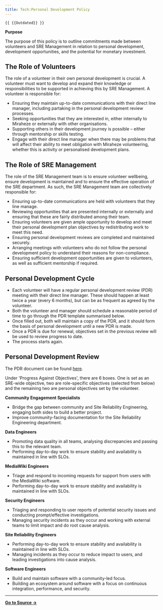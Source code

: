```yaml
---
title: Tech:Personal Development Policy
---
```


`{{ {{Outdated}} }}`

**Purpose**

The purpose of this policy is to outline commitments made between volunteers and SRE Management in relation to personal development, development opportunities, and the potential for monetary investment.

## The Role of Volunteers 

The role of a volunteer in their own personal development is crucial. A volunteer must want to develop and expand their knowledge or responsibilities to be supported in achieving this by SRE Management. A volunteer is responsible for:
* Ensuring they maintain up-to-date communications with their direct line manager, including partaking in the personal development review processes.
* Seeking opportunities that they are interested in, either internally to Miraheze or externally with other organisations.
* Supporting others in their development journey is possible – either through mentorship or skills testing.
* Engage with their direct line manager when there may be problems that will affect their ability to meet obligation with Miraheze volunteering, whether this is activity or personalised development plans.

## The Role of SRE Management 

The role of the SRE Management team is to ensure volunteer wellbeing, ensure development is maintained and to ensure the effective operation of the SRE department. As such, the SRE Management team are collectively responsible for:
* Ensuring up-to-date communications are held with volunteers that they line manage.
* Reviewing opportunities that are presented internally or externally and ensuring that these are fairly distributed among their team.
* Ensuring volunteers are given ample opportunity to develop and meet their personal development plan objectives by redistributing work to meet this need.
* Ensuring personal development reviews are completed and maintained securely.
* Arranging meetings with volunteers who do not follow the personal development policy to understand their reasons for non-compliance.
* Ensuring sufficient development opportunities are given to volunteers, as well as sufficient mentorship if required.

## Personal Development Cycle 

* Each volunteer will have a regular personal development review (PDR) meeting with their direct line manager. These should happen at least twice a year (every 6 months), but can be as frequent as agreed by the volunteer.
* Both the volunteer and manager should schedule a reasonable period of time to go through the PDR template summarised below.
* Once filled out, both will maintain a copy of the PDR, and it should form the basis of personal development until a new PDR is made.
* Once a PDR is due for renewal, objectives set in the previous review will be used to review progress to date.
* The process starts again.

## Personal Development Review 

The PDR document can be found [here](https://meta.miraheze.org/wiki/:File:Miraheze_Site_Reliability_Engineering_Performance_and_Development_Review.pdf).

Under 'Progress Against Objectives', there are 6 boxes. One is set as an SRE-wide objective, two are role-specific objectives (selected from below) and the remaining two are personal objectives set by the volunteer.

**Community Engagement Specialists**

* Bridge the gap between community and Site Reliability Engineering, engaging both sides to build a better project.
* Improve community-facing documentation for the Site Reliability Engineering department.

**Data Engineers**

* Promoting data quality in all teams, analysing discrepancies and passing this to the relevant team.
* Performing day-to-day work to ensure stability and availability is maintained in line with SLOs.

**MediaWiki Engineers**

* Triage and respond to incoming requests for support from users with the MediaWiki software.
* Performing day-to-day work to ensure stability and availability is maintained in line with SLOs.

**Security Engineers**

* Triaging and responding to user reports of potential security issues and conducting prompt/effective investigations.
* Managing security incidents as they occur and working with external teams to limit impact and do root cause analysis.

**Site Reliability Engineers**

* Performing day-to-day work to ensure stability and availability is maintained in line with SLOs.
* Managing incidents as they occur to reduce impact to users, and leading investigations into cause analysis.

**Software Engineers**

* Build and maintain software with a community-led focus.
* Building an ecosystem around software with a focus on continuous integration, performance, and security.

----
**[Go to Source &rarr;](https://meta.miraheze.org/wiki/Tech:Personal_Development_Policy)**